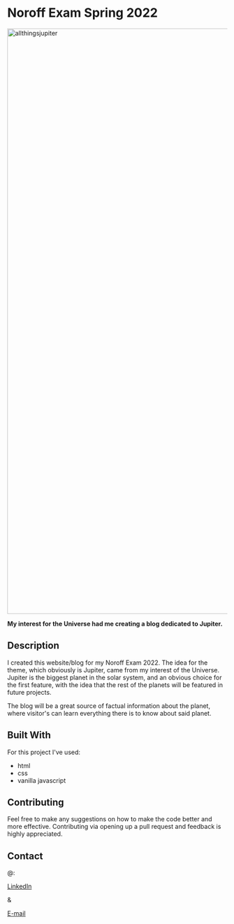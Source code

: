 # Noroff Exam Spring 2022

<img width="1340" alt="allthingsjupiter" src="https://user-images.githubusercontent.com/91468816/172334351-fa7a0385-7217-4ff4-9f8d-22e4a2bd7487.png">


**My interest for the Universe had me creating a blog dedicated to Jupiter.**

## Description

I created this website/blog for my Noroff Exam 2022. The idea for the theme, which obviously is Jupiter, came from my interest of the Universe. Jupiter is the biggest planet in the solar system, and an obvious choice for the first feature, with the idea that the rest of the planets will be featured in future projects.

The blog will be a great source of factual information about the planet, where visitor's can learn everything there is to know about said planet.

## Built With

For this project I've used:

- html
- css
- vanilla javascript

## Contributing

Feel free to make any suggestions on how to make the code better and more effective.
Contributing via opening up a pull request and feedback is highly appreciated.

## Contact

@:

[LinkedIn](https://www.linkedin.com/in/charlottesjusdal/)

&

[E-mail](mailto:charlotte.sjusdal@hotmail.com)
